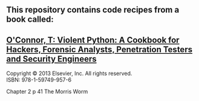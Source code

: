 ## This repository contains code recipes from a book called:  
## [O'Connor, T: Violent Python: A Cookbook for Hackers, Forensic Analysts, Penetration Testers and Security Engineers](http://www.elsevierdirect.com/companion.jsp?ISBN=9781597499576)  

Copyright © 2013 Elsevier, Inc. All rights reserved.  
ISBN: 978-1-59749-957-6  


Chapter 2 p 41 The Morris Worm
